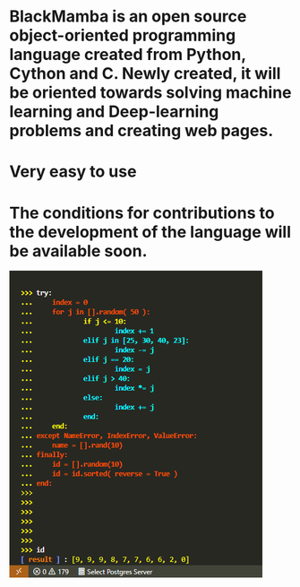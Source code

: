 # BlackMamba is an open source object-oriented programming language created from Python, Cython and C. Newly created, it will be oriented towards solving machine learning and Deep-learning problems and creating web pages.
# Very easy to use 
# The conditions for contributions to the development of the language will be available soon.
![ScreenShot](/images/try.png)


